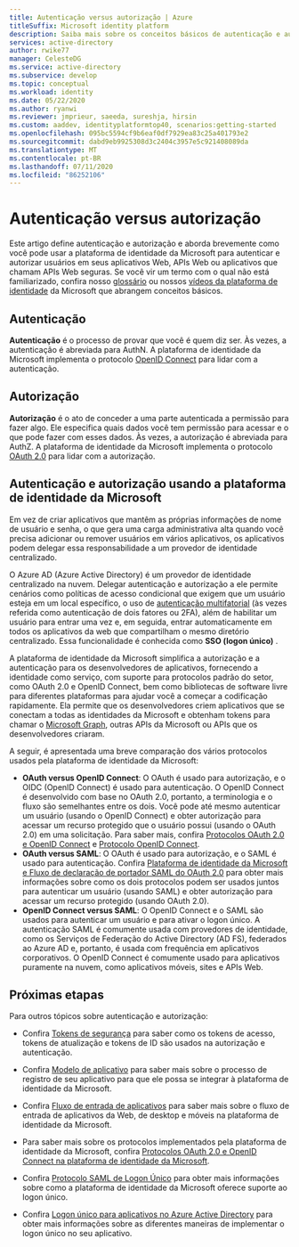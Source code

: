 ```yaml
---
title: Autenticação versus autorização | Azure
titleSuffix: Microsoft identity platform
description: Saiba mais sobre os conceitos básicos de autenticação e autorização na plataforma de identidade da Microsoft (v2.0).
services: active-directory
author: rwike77
manager: CelesteDG
ms.service: active-directory
ms.subservice: develop
ms.topic: conceptual
ms.workload: identity
ms.date: 05/22/2020
ms.author: ryanwi
ms.reviewer: jmprieur, saeeda, sureshja, hirsin
ms.custom: aaddev, identityplatformtop40, scenarios:getting-started
ms.openlocfilehash: 095bc5594cf9b6eaf0df7929ea83c25a401793e2
ms.sourcegitcommit: dabd9eb9925308d3c2404c3957e5c921408089da
ms.translationtype: MT
ms.contentlocale: pt-BR
ms.lasthandoff: 07/11/2020
ms.locfileid: "86252106"
---
```

# <a name="authentication-vs-authorization"></a>Autenticação versus autorização

Este artigo define autenticação e autorização e aborda brevemente como você pode usar a plataforma de identidade da Microsoft para autenticar e autorizar usuários em seus aplicativos Web, APIs Web ou aplicativos que chamam APIs Web seguras. Se você vir um termo com o qual não está familiarizado, confira nosso [glossário](developer-glossary.md) ou nossos [vídeos da plataforma de identidade](identity-videos.md) da Microsoft que abrangem conceitos básicos.

## <a name="authentication"></a>Autenticação

**Autenticação** é o processo de provar que você é quem diz ser. Às vezes, a autenticação é abreviada para AuthN. A plataforma de identidade da Microsoft implementa o protocolo [OpenID Connect](https://openid.net/connect/) para lidar com a autenticação.

## <a name="authorization"></a>Autorização

**Autorização** é o ato de conceder a uma parte autenticada a permissão para fazer algo. Ele especifica quais dados você tem permissão para acessar e o que pode fazer com esses dados. Às vezes, a autorização é abreviada para AuthZ. A plataforma de identidade da Microsoft implementa o protocolo [OAuth 2.0](https://oauth.net/2/) para lidar com a autorização.

## <a name="authentication-and-authorization-using-microsoft-identity-platform"></a>Autenticação e autorização usando a plataforma de identidade da Microsoft

Em vez de criar aplicativos que mantêm as próprias informações de nome de usuário e senha, o que gera uma carga administrativa alta quando você precisa adicionar ou remover usuários em vários aplicativos, os aplicativos podem delegar essa responsabilidade a um provedor de identidade centralizado.

O Azure AD (Azure Active Directory) é um provedor de identidade centralizado na nuvem. Delegar autenticação e autorização a ele permite cenários como políticas de acesso condicional que exigem que um usuário esteja em um local específico, o uso de [autenticação multifatorial](../authentication/concept-mfa-howitworks.md) (às vezes referida como autenticação de dois fatores ou 2FA), além de habilitar um usuário para entrar uma vez e, em seguida, entrar automaticamente em todos os aplicativos da web que compartilham o mesmo diretório centralizado. Essa funcionalidade é conhecida como **SSO (logon único)** .

A plataforma de identidade da Microsoft simplifica a autorização e a autenticação para os desenvolvedores de aplicativos, fornecendo a identidade como serviço, com suporte para protocolos padrão do setor, como OAuth 2.0 e OpenID Connect, bem como bibliotecas de software livre para diferentes plataformas para ajudar você a começar a codificação rapidamente. Ela permite que os desenvolvedores criem aplicativos que se conectam a todas as identidades da Microsoft e obtenham tokens para chamar o [Microsoft Graph](https://developer.microsoft.com/graph/), outras APIs da Microsoft ou APIs que os desenvolvedores criaram.

A seguir, é apresentada uma breve comparação dos vários protocolos usados pela plataforma de identidade da Microsoft:

* **OAuth versus OpenID Connect**: O OAuth é usado para autorização, e o OIDC (OpenID Connect) é usado para autenticação. O OpenID Connect é desenvolvido com base no OAuth 2.0, portanto, a terminologia e o fluxo são semelhantes entre os dois. Você pode até mesmo autenticar um usuário (usando o OpenID Connect) e obter autorização para acessar um recurso protegido que o usuário possui (usando o OAuth 2.0) em uma solicitação. Para saber mais, confira [Protocolos OAuth 2.0 e OpenID Connect](active-directory-v2-protocols.md) e [Protocolo OpenID Connect](v2-protocols-oidc.md).
* **OAuth versus SAML**: O OAuth é usado para autorização, e o SAML é usado para autenticação. Confira [Plataforma de identidade da Microsoft e Fluxo de declaração de portador SAML do OAuth 2.0](v2-saml-bearer-assertion.md) para obter mais informações sobre como os dois protocolos podem ser usados juntos para autenticar um usuário (usando SAML) e obter autorização para acessar um recurso protegido (usando OAuth 2.0).
* **OpenID Connect versus SAML**: O OpenID Connect e o SAML são usados para autenticar um usuário e para ativar o logon único. A autenticação SAML é comumente usada com provedores de identidade, como os Serviços de Federação do Active Directory (AD FS), federados ao Azure AD e, portanto, é usada com frequência em aplicativos corporativos. O OpenID Connect é comumente usado para aplicativos puramente na nuvem, como aplicativos móveis, sites e APIs Web.

## <a name="next-steps"></a>Próximas etapas

Para outros tópicos sobre autenticação e autorização:

* Confira [Tokens de segurança](security-tokens.md) para saber como os tokens de acesso, tokens de atualização e tokens de ID são usados na autorização e autenticação.
* Confira [Modelo de aplicativo](application-model.md) para saber mais sobre o processo de registro de seu aplicativo para que ele possa se integrar à plataforma de identidade da Microsoft.
* Confira [Fluxo de entrada de aplicativos](app-sign-in-flow.md) para saber mais sobre o fluxo de entrada de aplicativos da Web, de desktop e móveis na plataforma de identidade da Microsoft.

* Para saber mais sobre os protocolos implementados pela plataforma de identidade da Microsoft, confira [Protocolos OAuth 2.0 e OpenID Connect na plataforma de identidade da Microsoft](active-directory-v2-protocols.md).
* Confira [Protocolo SAML de Logon Único](single-sign-on-saml-protocol.md) para obter mais informações sobre como a plataforma de identidade da Microsoft oferece suporte ao logon único.
* Confira [Logon único para aplicativos no Azure Active Directory](../manage-apps/what-is-single-sign-on.md) para obter mais informações sobre as diferentes maneiras de implementar o logon único no seu aplicativo.
